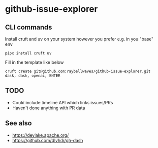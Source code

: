 # github-issue-explorer

## CLI commands

Install cruft and uv on your system however you prefer e.g. in you "base" env
```
pipx install cruft uv
```

Fill in the template like below
```
cruft create git@github.com:raybellwaves/github-issue-explorer.git
dask, dask, openai, ENTER
```

## TODO

 - Could include timeline API which links issues/PRs
 - Haven't done anything with PR data

 ## See also

 - https://devlake.apache.org/
 - https://github.com/dlvhdr/gh-dash
